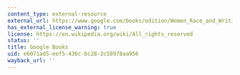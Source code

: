 ```yaml
---
content_type: external-resource
external_url: https://www.google.com/books/edition/Women_Race_and_Writing_in_the_Early_Mode/mSiAAAAAQBAJ?hl=en&gbpv=1
has_external_license_warning: true
license: https://en.wikipedia.org/wiki/All_rights_reserved
status: ''
title: Google Books
uid: e6071ad5-eef5-436c-bc28-2c58978aa956
wayback_url: ''
---
```

